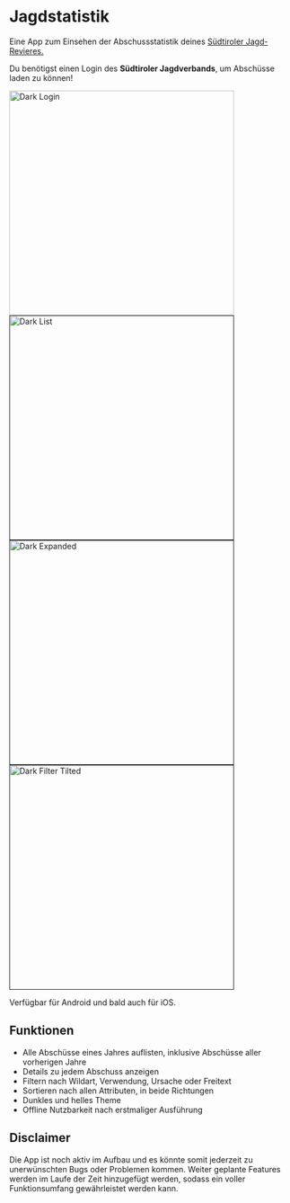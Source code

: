 # Jagdstatistik

Eine App zum Einsehen der Abschussstatistik deines [Südtiroler Jagd-Revieres.](https://stat.jagdverband.it/)

Du benötigst einen Login des **Südtiroler Jagdverbands**, um Abschüsse laden zu können!


<img src="https://user-images.githubusercontent.com/45590457/180634725-0dca775c-40ae-4a3a-8710-7a623a19103f.png" alt="Dark Login" border="0" height='400'></a><a target='_blank' href=''>
<img src="https://user-images.githubusercontent.com/45590457/180634721-00d91f9c-b630-4aee-a0e6-78972b13d7af.png" alt="Dark List" border="0" height='400'></a><a target='_blank' href=''>
<img src="https://user-images.githubusercontent.com/45590457/180634717-543161fe-f62e-4b64-9768-477a2d5d4924.png" alt="Dark Expanded" border="0" height='400'></a><a target='_blank' href=''>
<img src="https://user-images.githubusercontent.com/45590457/180634719-55901ccd-451a-473e-b298-3c1916a3ef0d.png" alt="Dark Filter Tilted" border="0" height='400'></a><a target='_blank' href=''>

<a>Verfügbar für Android und bald auch für iOS.</a>

## Funktionen

- Alle Abschüsse eines Jahres auflisten, inklusive Abschüsse aller vorherigen Jahre
- Details zu jedem Abschuss anzeigen
- Filtern nach Wildart, Verwendung, Ursache oder Freitext
- Sortieren nach allen Attributen, in beide Richtungen
- Dunkles und helles Theme
- Offline Nutzbarkeit nach erstmaliger Ausführung

## Disclaimer

Die App ist noch aktiv im Aufbau und es könnte somit jederzeit zu unerwünschten Bugs oder Problemen kommen.
Weiter geplante Features werden im Laufe der Zeit hinzugefügt werden, sodass ein voller Funktionsumfang gewährleistet werden kann.
